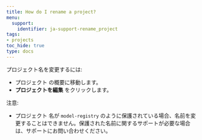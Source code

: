 ```yaml
---
title: How do I rename a project?
menu:
  support:
    identifier: ja-support-rename_project
tags:
- projects
toc_hide: true
type: docs
---
```


プロジェクト名を変更するには:

- プロジェクト の概要に移動します。
- **プロジェクトを編集** をクリックします。

注意:

- プロジェクト 名が `model-registry` のように保護されている場合、名前を変更することはできません。保護された名前に関するサポートが必要な場合は、サポートにお問い合わせください。
